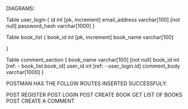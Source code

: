 DIAGRAMS:

Table user_login {
  id int [pk, increment]
  email_address varchar[100] [not null]
  password_hash varchar[1000]
}

Table book_list {
  book_id int [pk, increment]
  book_name varchar[100]
  
}

Table comment_section {
  book_name varchar[100] [not null]
  book_id int [ref: - book_list.book_id]
  user_id int [ref: - user_login.id]
  comment_body varchar[1000]
}





POSTMAN HAS THE FOLLOW ROUTES INSERTED SUCCESSFULY:

POST REGISTER
POST LOGIN
POST CREATE BOOK
GET LIST OF BOOKS
POST CREATE A COMMENT 

